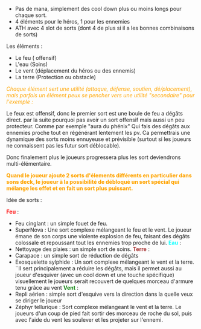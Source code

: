 - Pas de mana, simplement des cool down plus ou moins longs pour chaque sort.
- 4 éléments pour le héros, 1 pour les ennemies
- ATH avec 4 slot de sorts (dont 4 de plus si il a les bonnes combinaisons de sorts)

Les éléments :
- Le feu ( offensif)
- L'eau (Soins)
- Le vent (déplacement du héros ou des ennemis)
- La terre (Protection ou obstacle)

_<span style="color:orange">Chaque élément sert une utilité (attaque, défense, soutien, dé/placement), mais parfois un élément peux se pencher vers une utilité "secondaire"
pour l'exemple :_</span>

Le feux est offensif, donc le premier sort est une boule de feu a dégâts direct. par la suite pourquoi pas avoir un sort offensif mais aussi un peu protecteur.
Comme par exemple "aura du phénix" Qui fais des dégâts aux ennemies proche tout en régénérant lentement les pv. Ca permettrais une dynamique des sorts moins ennuyeuse et prévisible (surtout si les joueurs ne connaissent pas les futur sort déblocable).

Donc finalement plus le joueurs progressera plus les sort deviendrons multi-élémentaire.

<span style="color:orange;font-weight:800">Quand le joueur ajoute 2 sorts d'élements différents en particulier dans sons deck, le joueur à la possibilité de débloqué un sort spécial qui mélange les effet et en fait un sort plus puissant.</span>

Idée de sorts :

**<span style="color:red">Feu</span>** : 
- Feu cinglant : un simple fouet de feu.
- SuperNova : Une sort complexe mélangeant le feu et le vent. Le joueur émane de son corps une violente explosion de feu, faisant des dégâts colossale et repoussant tout les ennemies trop proche de lui.
**<span style="color:cyan">Eau</span>** : 
- Nettoyage des plaies : un simple sort de soins.
**<span style="color:brown">Terre</span>** : 
- Carapace : un simple sort de réduction de dégâts
- Exosquelette sylphide : Un sort complexe mélangeant le vent et la terre. ¨Il sert principalement a réduire les dégâts, mais il permet aussi au joueur d'esquiver (avec un cool down et une touche spécifique) visuellement le joueurs serait recouvert de quelques morceau d'armure tenu grâce au vent
**<span style="color:green">Vent</span>** : 
- Repli aérien : simple sort d'esquive vers la direction dans la quelle veux se diriger le joueur
- Zéphyr tellurique : Sort complexe mélangeant le vent et la terre. Le joueurs d'un coup de pied fait sortir des morceau de roche du sol, puis avec l'aide du vent les soulever et les projeter sur l'ennemi.